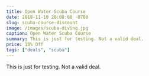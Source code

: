 ```yaml
---
title: Open Water Scuba Course
date: 2018-11-10 20:08:08 -0700
slug: scuba-course-discount
image: /images/scuba-diving.jpg
caption: Open Water Scuba Course
summary: This is just for testing. Not a valid deal.
price: 10% Off
tags: ["deals", "scuba"]
---
```

This is just for testing. Not a valid deal.
